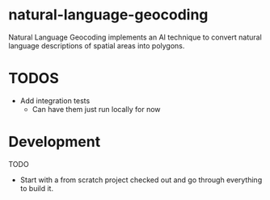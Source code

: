 # natural-language-geocoding
Natural Language Geocoding implements an AI technique to convert natural language descriptions of spatial areas into polygons.

# TODOS

* Add integration tests
  * Can have them just run locally for now

# Development

TODO

* Start with a from scratch project checked out and go through everything to build it.

